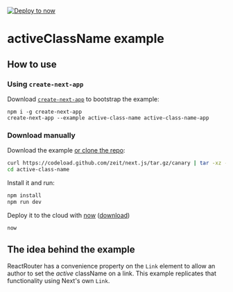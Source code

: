 [![Deploy to now](https://deploy.now.sh/static/button.svg)](https://deploy.now.sh/?repo=https://github.com/zeit/next.js/tree/master/examples/active-class-name)

# activeClassName example

## How to use

### Using `create-next-app`

Download [`create-next-app`](https://github.com/segmentio/create-next-app) to bootstrap the example:

```
npm i -g create-next-app
create-next-app --example active-class-name active-class-name-app
```

### Download manually

Download the example [or clone the repo](https://github.com/zeit/next.js):

```bash
curl https://codeload.github.com/zeit/next.js/tar.gz/canary | tar -xz --strip=2 next.js-canary/examples/active-class-name
cd active-class-name
```

Install it and run:

```bash
npm install
npm run dev
```

Deploy it to the cloud with [now](https://zeit.co/now) ([download](https://zeit.co/download))

```bash
now
```

## The idea behind the example

ReactRouter has a convenience property on the `Link` element to allow an author to set the _active_ className on a link. This example replicates that functionality using Next's own `Link`.
